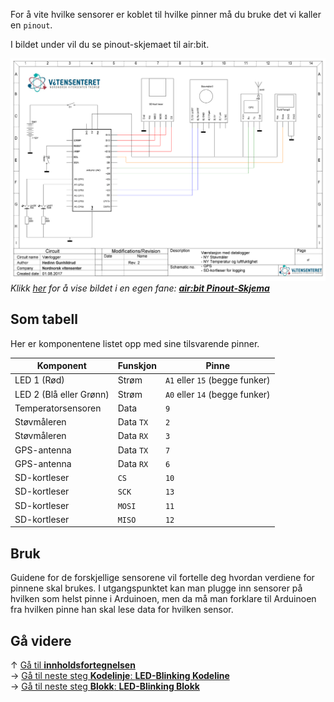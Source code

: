 For å vite hvilke sensorer er koblet til hvilke pinner må du bruke det vi kaller en `pinout`.

I bildet under vil du se pinout-skjemaet til air:bit.

![air:bit Pinout-Skjema][airbit-pinout-skjema]  
*Klikk [her][airbit-pinout-skjema] for å vise bildet i en egen fane:
**[air:bit Pinout-Skjema][airbit-pinout-skjema]***

## Som tabell

Her er komponentene listet opp med sine tilsvarende pinner.

| Komponent | Funskjon | Pinne |
| --------- | -------- | ----- |
| LED 1 (Rød) | Strøm | `A1` eller `15` (begge funker) |
| LED 2 (Blå eller Grønn) | Strøm | `A0` eller `14` (begge funker) |
| Temperatorsensoren | Data | `9` |
| Støvmåleren | Data `TX` | `2` |
| Støvmåleren | Data `RX` | `3` |
| GPS-antenna | Data `TX` | `7` |
| GPS-antenna | Data `RX` | `6` |
| SD-kortleser | `CS` | `10` |
| SD-kortleser | `SCK` | `13` |
| SD-kortleser | `MOSI` | `11` |
| SD-kortleser | `MISO` | `12` |

## Bruk

Guidene for de forskjellige sensorene vil fortelle deg hvordan verdiene for pinnene skal brukes. I utgangspunktet kan man plugge inn sensorer på hvilken som helst pinne i Arduinoen, men da må man forklare til Arduinoen fra hvilken pinne han skal lese data for hvilken sensor.

## Gå videre

&uarr; [Gå til **innholdsfortegnelsen**][home]  
&rarr; [Gå til neste steg **Kodelinje**: **LED-Blinking Kodeline**][led]  
&rarr; [Gå til neste steg **Blokk**: **LED-Blinking Blokk**][led-blockly]  

[airbit-pinout-skjema]: Vaerlogger_v2.1_skjema.png

[home]: airbit-Programmering
[led]: airbit-LED-Blinking
[led-blockly]: airbit-LED-Blinking-Blokkprogrammering
